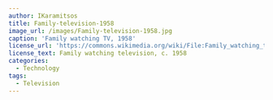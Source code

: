 ```yaml
---
author: IKaramitsos
title: Family-television-1958
image_url: /images/Family-television-1958.jpg
caption: 'Family watching TV, 1958'
license_url: 'https://commons.wikimedia.org/wiki/File:Family_watching_television_1958.jpg'
license_text: Family watching television, c. 1958
categories:
  - Technology
tags:
  - Television
---
```


